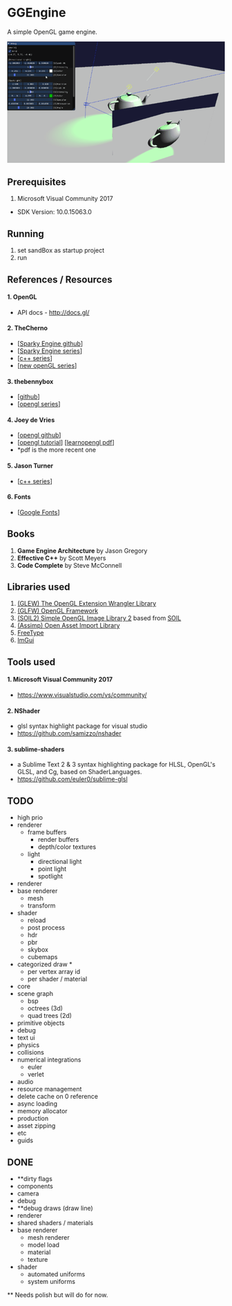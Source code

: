 # GGEngine #
A simple OpenGL game engine.

![Image](https://raw.githubusercontent.com/leafarz/resources/master/gg_01.gif)

## Prerequisites ##
1. Microsoft Visual Community 2017
 * SDK Version: 10.0.15063.0

## Running ##
1. set sandBox as startup project
2. run

## References / Resources ##
#### 1. OpenGL ####
* API docs - http://docs.gl/

#### 2. TheCherno ####
* [[Sparky Engine github](https://github.com/TheCherno/Sparky)]
* [[Sparky Engine series](https://www.youtube.com/watch?v=vWU8EltWTfM&list=PLlrATfBNZ98fqE45g3jZA_hLGUrD4bo6_)]
* [[c++ series](https://www.youtube.com/watch?v=18c3MTX0PK0&list=PLlrATfBNZ98dudnM48yfGUldqGD0S4FFb)]
* [[new openGL series](https://www.youtube.com/watch?v=W3gAzLwfIP0&list=PLlrATfBNZ98foTJPJ_Ev03o2oq3-GGOS2)]

#### 3. thebennybox ####
* [[github](https://github.com/BennyQBD)]
* [[opengl series](https://www.youtube.com/watch?v=ss3AnSxJ2X8&list=PLEETnX-uPtBXP_B2yupUKlflXBznWIlL5)]

#### 4. Joey de Vries ####
* [[opengl github](https://github.com/JoeyDeVries/LearnOpenGL)]
* [[opengl tutorial](https://learnopengl.com/)]  [[learnopengl pdf](https://learnopengl.com/book/learnopengl_book.pdf)]
 * \*pdf is the more recent one

#### 5. Jason Turner ####
* [[c++ series](https://www.youtube.com/channel/UCxHAlbZQNFU2LgEtiqd2Maw)]

#### 6. Fonts ####
* [[Google Fonts](https://fonts.google.com/)]


## Books ##
1. **Game Engine Architecture** by Jason Gregory
2. **Effective C++** by Scott Meyers
3. **Code Complete** by Steve McConnell


## Libraries used ##
1. [(GLEW) The OpenGL Extension Wrangler Library](http://glew.sourceforge.net/)
2. [(GLFW) OpenGL Framework](http://www.glfw.org/)
3. [(SOIL2) Simple OpenGL Image Library 2](https://bitbucket.org/SpartanJ/soil2) based from [SOIL](http://www.lonesock.net/soil.html)
4. [(Assimp) Open Asset Import Library](http://www.assimp.org/)
5. [FreeType](https://www.freetype.org/index.html)
6. [ImGui](https://github.com/ocornut/imgui)


## Tools used ##
#### 1. Microsoft Visual Community 2017 ####
* https://www.visualstudio.com/vs/community/

#### 2. NShader ####
* glsl syntax highlight package for visual studio
* https://github.com/samizzo/nshader

#### 3. sublime-shaders ####
* a Sublime Text 2 & 3 syntax highlighting package for HLSL, OpenGL's GLSL, and Cg, based on ShaderLanguages.
* https://github.com/euler0/sublime-glsl


## TODO ##
* high prio
 * renderer
   * frame buffers
     * render buffers
     * depth/color textures
   * light
     * directional light
     * point light
     * spotlight
* renderer
 * base renderer
   * mesh
   * transform
 * shader
   * reload
   * post process
   * hdr
   * pbr
   * skybox
   * cubemaps
 * categorized draw *
   * per vertex array id
   * per shader / material
* core
 * scene graph
   * bsp
   * octrees (3d)
   * quad trees (2d)
 * primitive objects
* debug
 * text ui
* physics
 * collisions
 * numerical integrations
   * euler
   * verlet
* audio
* resource management
 * delete cache on 0 reference
 * async loading
 * memory allocator
* production
 * asset zipping
* etc
 * guids

## DONE ##
* \*\*dirty flags
* components
 * camera
* debug
 * \*\*debug draws (draw line)
* renderer
 * shared shaders / materials
 * base renderer
   * mesh renderer
   * model load
   * material
   * texture
 * shader
   * automated uniforms
   * system uniforms

\*\* Needs polish but will do for now.
